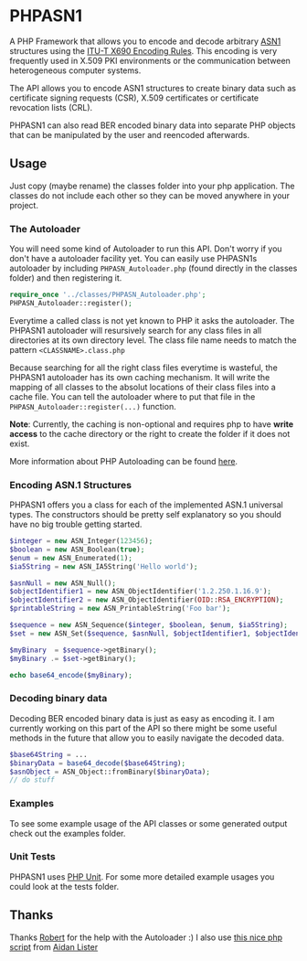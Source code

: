 PHPASN1
=======

A PHP Framework that allows you to encode and decode arbitrary [ASN1](http://www.itu.int/ITU-T/asn1/) structures
using the [ITU-T X690 Encoding Rules](http://www.itu.int/ITU-T/recommendations/rec.aspx?rec=x.690).
This encoding is very frequently used in X.509 PKI environments or the communication between heterogeneous computer systems.

The API allows you to encode ASN1 structures to create binary data such as certificate
signing requests (CSR), X.509 certificates or certificate revocation lists (CRL).

PHPASN1 can also read BER encoded binary data into separate PHP objects that can be manipulated by the user and reencoded afterwards.


## Usage

Just copy (maybe rename) the classes folder into your php application.
The classes do not include each other so they can be moved anywhere in your project.

### The Autoloader
You will need some kind of Autoloader to run this API.
Don't worry if you don't have a autoloader facility yet.
You can easily use PHPASN1s autoloader by including `PHPASN_Autoloader.php` (found directly in the classes folder)
and then registering it.

```php
require_once '../classes/PHPASN_Autoloader.php';
PHPASN_Autoloader::register();
```

Everytime a called class is not yet known to PHP it asks the autoloader.
The PHPASN1 autoloader will resursively search for any class files in all directories at its own directory level.
The class file name needs to match the pattern `<CLASSNAME>.class.php`

Because searching for all the right class files everytime is wasteful, the PHPASN1 autoloader has its own caching mechanism.
It will write the mapping of all classes to the absolut locations of their class files into a cache file.
You can tell the autoloader where to put that file in the `PHPASN_Autoloader::register(...)` function.

**Note**: Currently, the caching is non-optional and requires php to have **write access** to the cache directory
or the right to create the folder if it does not exist.

More information about PHP Autoloading  can be found [here](http://php.net/manual/en/language.oop5.autoload.php).


### Encoding ASN.1 Structures

PHPASN1 offers you a class for each of the implemented ASN.1 universal types. The constructors should be pretty self explanatory so
you should have no big trouble getting started.

```php
$integer = new ASN_Integer(123456);        
$boolean = new ASN_Boolean(true);
$enum = new ASN_Enumerated(1);
$ia5String = new ASN_IA5String('Hello world');

$asnNull = new ASN_Null();
$objectIdentifier1 = new ASN_ObjectIdentifier('1.2.250.1.16.9');
$objectIdentifier2 = new ASN_ObjectIdentifier(OID::RSA_ENCRYPTION);
$printableString = new ASN_PrintableString('Foo bar');

$sequence = new ASN_Sequence($integer, $boolean, $enum, $ia5String);
$set = new ASN_Set($sequence, $asnNull, $objectIdentifier1, $objectIdentifier2, $printableString);

$myBinary  = $sequence->getBinary();
$myBinary .= $set->getBinary();

echo base64_encode($myBinary);
```


### Decoding binary data

Decoding BER encoded binary data is just as easy as encoding it.
I am currently working on this part of the API so there might be some useful methods in the future that allow you to easily navigate the
decoded data.  

```php
$base64String = ...
$binaryData = base64_decode($base64String);        
$asnObject = ASN_Object::fromBinary($binaryData);
// do stuff
```


### Examples

To see some example usage of the API classes or some generated output check out the examples folder.


### Unit Tests

PHPASN1 uses [PHP Unit](https://github.com/sebastianbergmann/phpunit). For some more detailed example usages you could look at the tests folder.  

## Thanks

Thanks [Robert](https://github.com/gimi139) for the help with the Autoloader :)
I also use [this nice php script](http://aidanlister.com/2004/04/viewing-binary-data-as-a-hexdump-in-php/) from [Aidan Lister](http://aidanlister.com)
